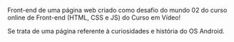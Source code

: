 Front-end de uma página web criado como desafio do mundo 02 do curso online de Front-end (HTML, CSS e JS) do Curso em Vídeo!

Se trata de uma página referente à curiosidades e história do OS Android.
